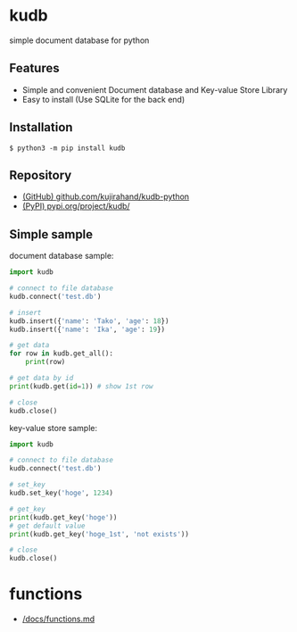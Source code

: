 # kudb

simple document database for python

## Features

- Simple and convenient Document database and Key-value Store Library
- Easy to install (Use SQLite for the back end)

## Installation

```
$ python3 -m pip install kudb
```

## Repository

- [(GitHub) github.com/kujirahand/kudb-python](https://github.com/kujirahand/kudb-python)
- [(PyPI) pypi.org/project/kudb/](https://pypi.org/project/kudb/)

## Simple sample

document database sample:

```simple-doc.py
import kudb

# connect to file database
kudb.connect('test.db')

# insert
kudb.insert({'name': 'Tako', 'age': 18})
kudb.insert({'name': 'Ika', 'age': 19})

# get data
for row in kudb.get_all():
    print(row)

# get data by id
print(kudb.get(id=1)) # show 1st row

# close
kudb.close()
```

key-value store sample:

```simple-kvs.py
import kudb

# connect to file database
kudb.connect('test.db')

# set_key
kudb.set_key('hoge', 1234)

# get_key
print(kudb.get_key('hoge'))
# get default value
print(kudb.get_key('hoge_1st', 'not exists'))

# close
kudb.close()
```

# functions

- [/docs/functions.md](https://github.com/kujirahand/kudb-python/blob/main/docs/functions.md)

